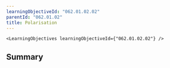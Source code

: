 ```yaml
---
learningObjectiveId: "062.01.02.02"
parentId: "062.01.02"
title: Polarisation
---
```


```tsx eval
<LearningObjectives learningObjectiveId={"062.01.02.02"} />
```

## Summary
